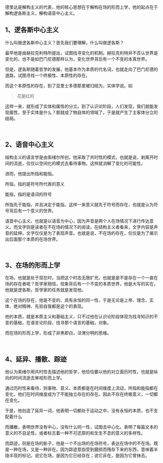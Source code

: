 <p>德里达是解构主义的代表，他的核心思想在于解构在场的形而上学，他的起点在于解构逻各斯主义，解构语音中心主义。</p><h2>1、逻各斯中心主义</h2><p>什么叫做逻各斯中心主义？首先我们要理解，什么叫做逻各斯？</p><p>最早他是由赫拉克利特所提出，试图找寻变化的机制。赫拉克利特并不否认世界是变化的，也不是如巴门尼德那样认为，变化世界背后有一个不变的本真世界。</p><p>但是，逻各斯随着哲学的发展，他基本作为本质的代名词，也就走向了巴门尼德的道路，试图寻找一个终极性、本原性的存在。</p><p>而这个本原性的存在，到了亚里士多德那里被归结为，实体学说。如</p><blockquote>花是红的</blockquote><p>这样一来，就形成了实体和属性的分立。到了认识论阶段，人们发现，我们就能发现属性，至于实体是什么？那就成了物自体的领域了。于是就产生了主客体分立的结局。</p><p><br></p><h2>2、语音中心主义</h2><p>结构主义的语言学是由索绪尔所创，他采取了共时性的模式，也就是说，剥离开时间的流逝，仅仅以空间化的模式去看待事物。这样就消解了变化的可能性。</p><p>进而，他提出所指和能指。</p><p>所指，指的是符号所代表的意义</p><p>能指，指的是语词的符号</p><p>所指先于能指，并且决定于能指，这样一来意义就先于符号而存在，也就是认为符号背后有一个意义的世界。</p><p>语音中心主义，也就是以语音为中心，因为声音是两个人在场情况下进行传达意义。而文字则是读者在不在场的情况下的阅读。在结构主义者看来，文字内容是声音的延伸，文字仅仅是为了表现声音。也就是说，不在场的存在，仅仅是为了揭示出后面那个本质的在场世界。</p><p><br></p><h2>3、在场的形而上学</h2><p>在场，也就是处于现在时，当把这个时态无限扩充，也就是是不是存在一个一直在场的存在者呢？哲学家相信，现象背后有一个不变的本质世界，他是大写的实在，他就是逻各斯。哲学家的任务就是发现他。</p><p>这个在场的存在，他是不变的、具有永恒的同一性，于是无论是上帝、理念、实体、绝对精神、先验自我都是这个的表现。</p><p>他的本质，就是本质主义和基础主义，只不过他在认识论阶段体现为找寻知识的不变的基础，在语言论阶段，找寻那个语言的基础，对象。</p><p>而在场的形而上学，形成了非黑即白，泾渭分明的思维。</p><p><br></p><h2>4、延异、播散、踪迹</h2><p>他认为索绪尔用共时性去描述他的哲学，他恰恰要以他的对立面历时性，也就是纵向的时间流逝去审视形而上学。</p><p>通过历时性来看待，则事物、意义、本质都是在时间维度上流动，所指和能指都在变化，他们在时间维度成为了不能独立存在的存在。因此不存在终极意义，一切都在变化。</p><p>于是，他创造了延异一词，他表明一切都处于运动之中，没有永恒的本质，也不支配着什么</p><p>而播散，表明世界没有中心，没有什么同一性，试图去中心化。表明了每篇文本的意义的不自足性，或者标志着一种不可还原的和生生不息的意义的多样性。</p><p>而踪迹，则是在场的影子，他是一个不出场的在场符号，表达在场中的不在场。既是一种在场，又是一种非在。因为踪迹意指受到磨损而残存下来的东西，意味着半隐半现的标记。说它在场，是因为它已经存在；说它非在，是因为它曾抹去。</p>